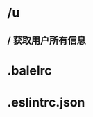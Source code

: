 


# /**u**

## / 获取用户所有信息


 <!--
{
  "name": "myreact",      // 项目名字
  "version": "1.0.0",		// 项目版本
  "description": "react+redux",	 // 项目简介
  "main": "index.js",		 // 项目入口js
  "dependencies": {		// 项目最终需要依赖的插件
	  "antd": "^0.12.12",
	  "es6-shim": "^0.35.0",
	  "fastclick": "^1.0.6",
	  "history": "^2.1.1",
	  "immutable": "^3.7.6",
	  "isomorphic-fetch": "^2.2.1",
	  "react": "^15.0.2",
	  "react-addons-css-transition-group": "^15.0.2",
	  "react-addons-pure-render-mixin": "^15.0.2",
	  "react-dom": "^0.14.8",
	  "react-immutable-render-mixin": "^0.9.5",
	  "react-redux": "^4.4.5",
	  "react-router": "^2.4.0",
	  "react-router-redux": "^4.0.4",
	  "redux": "^3.5.2",
	  "redux-thunk": "^2.0.1",
	  "scroll-behavior": "^0.7.0"
  },
  "devDependencies": {  // 开发模式下需要依赖的插件
	  "babel-core": "^6.7.2",
	  "babel-eslint": "^6.1.2",
	  "babel-loader": "^6.2.4",
	  "babel-plugin-transform-decorators-legacy": "^1.3.4",
	  "babel-plugin-transform-regenerator": "^6.14.0",
	  "babel-preset-es2015": "^6.6.0",
	  "babel-preset-react": "^6.5.0",
	  "babel-preset-react-hmre": "^1.1.1",
	  "babel-preset-stage-0": "^6.5.0",
	  "babel-register": "^6.14.0",
	  "chai": "^3.5.0",
	  "chai-immutable": "^1.5.4",
	  "css-animation": "^1.2.5",
	  "css-loader": "^0.23.1",
	  "del": "^2.2.0",
	  "enzyme": "^2.2.0",
	  "eslint": "^2.9.0",
	  "eslint-plugin-react": "^5.1.1",
	  "extract-text-webpack-plugin": "^1.0.1",
	  "file-loader": "^0.8.5",
	  "gulp": "github:gulpjs/gulp#4.0",
	  "gulp-clean": "^0.3.2",
	  "gulp-replace": "^0.5.4",
	  "gulp-sftp": "^0.1.5",
	  "gulp-util": "^3.0.7",
	  "html-webpack-plugin": "^2.10.0",
	  "isparta-loader": "^2.0.0",
	  "json-loader": "^0.5.4",
	  "karma": "^0.13.22",
	  "karma-chai": "^0.1.0",
	  "karma-chrome-launcher": "^0.2.3",
	  "karma-coverage": "^0.5.5",
	  "karma-mocha": "^0.2.2",
	  "karma-mocha-reporter": "^2.0.1",
	  "karma-phantomjs-launcher": "^1.0.0",
	  "karma-sinon": "^1.0.4",
	  "karma-sourcemap-loader": "^0.3.7",
	  "karma-webpack": "^1.7.0",
	  "less": "^2.7.1",
	  "less-loader": "^2.2.3",
	  "mocha": "^2.4.5",
	  "moment": "^2.18.1",
	  "npm": "^3.10.5",
	  "phantomjs-prebuilt": "^2.1.7",
	  "postcss-loader": "^0.8.2",
	  "prop-types": "^15.5.10",
	  "react-addons-test-utils": "^0.14.7",
	  "react-timer-mixin": "^0.13.3",
	  "sinon": "^1.17.3",
	  "style-loader": "^0.13.0",
	  "url-loader": "^0.5.7",
	  "vinyl-ftp": "^0.4.5",
	  "webpack": "^1.12.14",
	  "webpack-dev-server": "^1.14.1"
  },
  "scripts": {
    "d:dev": "export NODE_DEVICE=desktop NODE_ENV=development && webpack-dev-server --progress --host 0.0.0.0 --port 3300",
    "d:build": " export NODE_SERVER=formaldesktop NODE_DEVICE=desktop NODE_ENV=production && gulp clean && webpack --progress --profile",
    "d:testbuild": "export NODE_SERVER=testdesktop NODE_DEVICE=desktop NODE_ENV=production && gulp clean && webpack --progress --profile",
    "d:publish": "export NODE_SERVER=formaldesktop NODE_DEVICE=desktop && gulp publish",
    "d:testpublish": "export NODE_SERVER=testdesktop NODE_DEVICE=desktop && gulp publish",
    "m:dev": "export NODE_DEVICE=mobile NODE_ENV=development && webpack-dev-server --progress --host 0.0.0.0 --port 4400",
    "m:build": " export NODE_SERVER=formalmobile NODE_DEVICE=mobile NODE_ENV=production && gulp clean && webpack --progress --profile",
    "m:testbuild": "export NODE_SERVER=testmobile NODE_DEVICE=mobile NODE_ENV=production && gulp clean && webpack --progress --profile",
    "m:publish": "export NODE_SERVER=formalmobile NODE_DEVICE=mobile && gulp publish",
    "m:testpublish": "export NODE_SERVER=testmobile NODE_DEVICE=mobile && gulp publish"

  },
  "keywords": [
    "react"
  ],
  "author": "yezi",
  "license": "ISC"
} -->



# .balelrc

<!-- {
  // 运用babel的3个插件，es2015,stage-3,react （即npm install时的那3个插件）
  "presets": ["es2015", "stage-3", 'react'],
  // 下面是配置按需加载那个插件的（babel-plugin-import）
  // 是从蚂蚁金服抄的，大致意思就是，css、less等样式文件需要按需加载
  // js也要按需加载
  "plugins": [["import",[
    {
        "libraryName": "antd",
        "libraryDirectory": "lib",
        "style": true
    },
   {
        "libraryName": "antd-mobile",
        "libraryDirectory": "component",
   },
  ]]]
} -->




# .eslintrc.json

<!-- {
    // 项目的环境
    // 意思就是以下配置的这些环境，它们自身的全局变量,eslint认为是存在的，比如jquery的$,如果下面不配置jquery:true,项目中直接使用$,eslint会认为$未定义
    "env": {
        "browser": true,  // 浏览器环境，window变量等
        "commonjs": true, // commonjs环境，require方法等
        "es6": true, // es6环境，各种es6新功能
        "jquery": true // jquery, 就是$符号
    },
    // 继承某个官方定义好的检查规则
    // 下面用的是react的规则，必须配这个，否则eslint识别不了react
    "extends": "plugin:react/recommended",
    // 设置各种解析器
    "parserOptions": {
        "ecmaVersion": 8, // js版本，最新的8（即JS2017）
        "ecmaFeatures": { // 额外的语言特性
            "impliedStrict": true, // 全局启用严格模式
            "experimentalObjectRestSpread": true, // 支持...余运算符，就是ES6里面那个“...”解构赋值
            "jsx": true // jsx语法
        },
        "sourceType": "module" // 代码类型：模块化。因为我们经常用import,export等
    },
    // 第3方插件
    "plugins": [
        "react" // 支持react(即eslint-plugin-react)，上面配置了jsx,但react语法不仅仅是jsx，所以需要这个
    ],
    // 自定义的检查规则
    "rules": {
        // 字符串的引号必须用单引号
        "quotes": [
            "error",
            "single"
        ],
        // 每一句代码结束必须加分号
        "semi": [
            "error",
            "always"
        ],
        "no-cond-assign": "error", // 禁止条件表达式中出现赋值操作符
        "no-debugger": "error", // 不允许代码中出现debugger
        "no-dupe-args": "error", // function禁止重名参数
        "no-caller": "error", // 禁用 arguments.caller 或 arguments.callee
        "no-invalid-this": "error", // 禁止全局this
        "no-unmodified-loop-condition": "error", // 禁止死循环
        "no-with": "error", // 禁止使用with语句
        "no-catch-shadow": "error" // 禁止 catch 子句的参数与外层作用域中的变量同名
    }
} -->
